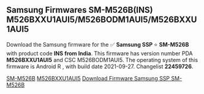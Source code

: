 <h2>Samsung Firmwares SM-M526B(INS) M526BXXU1AUI5/M526BODM1AUI5/M526BXXU1AUI5</h2>
Download the Samsung firmware for the ✅ <strong>Samsung SSP </strong> ⭐ <strong>SM-M526B</strong> with product code <strong>INS</strong> <strong> from India</strong>. This firmware has version number PDA <strong>M526BXXU1AUI5</strong> and CSC M526BODM1AUI5. The operating system of this firmware is Android R , with build date 2021-09-27. Changelist <strong>22459726</strong>.


[SM-M526B](https://samfirm.shop/samsung/model/SM-M526B)
[M526BXXU1AUI5](https://samfirm.shop/samsung/pda/M526BXXU1AUI5)
[Download Firmware Samsung SSP SM-M526B](https://samfirm.shop/samsung/firmware/460129)
